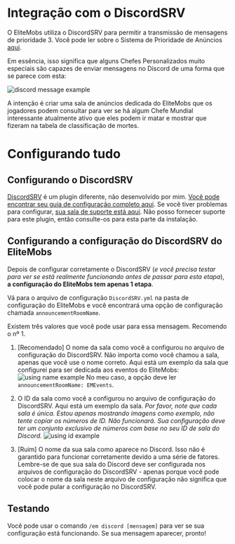 # Integração com o DiscordSRV

O EliteMobs utiliza o DiscordSRV para permitir a transmissão de mensagens de prioridade 3. Você pode ler sobre o Sistema de Prioridade de Anúncios [aqui]($language$/elitemobs/announcement_priority_system.md).

Em essência, isso significa que alguns Chefes Personalizados muito especiais são capazes de enviar mensagens no Discord de uma forma que se parece com esta:

![discord message example](https://i.imgur.com/sIndft0.png)

A intenção é criar uma sala de anúncios dedicada do EliteMobs que os jogadores podem consultar para ver se há algum Chefe Mundial interessante atualmente ativo que eles podem ir matar e mostrar que fizeram na tabela de classificação de mortes.

# Configurando tudo

## Configurando o DiscordSRV

[DiscordSRV](https://www.spigotmc.org/resources/discordsrv.18494/) é um plugin diferente, não desenvolvido por mim. [Você pode encontrar seu guia de configuração completo aqui](https://github.com/discordsrv/discordsrv/wiki/Installation). Se você tiver problemas para configurar, [sua sala de suporte está aqui](https://discord.discordsrv.com/). Não posso fornecer suporte para este plugin, então consulte-os para esta parte da instalação.

## Configurando a configuração do DiscordSRV do EliteMobs

Depois de configurar corretamente o DiscordSRV (*e você precisa testar para ver se está realmente funcionando antes de passar para esta etapa*), **a configuração do EliteMobs tem apenas 1 etapa**.

Vá para o arquivo de configuração `DiscordSRV.yml` na pasta de configuração do EliteMobs e você encontrará uma opção de configuração chamada `announcementRoomName`.

Existem três valores que você pode usar para essa mensagem. Recomendo o nº 1.

1. [Recomendado] O nome da sala como você a configurou no arquivo de configuração do DiscordSRV. Não importa como você chamou a sala, apenas que você use o nome correto. Aqui está um exemplo da sala que configurei para ser dedicada aos eventos do EliteMobs:
   ![using name example](https://i.imgur.com/a2kMWXv.png)
   No meu caso, a opção deve ler `announcementRoomName: EMEvents`.

2. O ID da sala como você a configurou no arquivo de configuração do DiscordSRV. Aqui está um exemplo da sala. *Por favor, note que cada sala é única. Estou apenas mostrando imagens como exemplo, não tente copiar os números de ID. Não funcionará. Sua configuração deve ter um conjunto exclusivo de números com base no seu ID de sala do Discord.*
   ![using id example](https://i.imgur.com/CGElkdh.png)
3. [Ruim] O nome da sua sala como aparece no Discord. Isso não é garantido para funcionar corretamente devido a uma série de fatores. Lembre-se de que sua sala do Discord deve ser configurada nos arquivos de configuração do DiscordSRV - apenas porque você pode colocar o nome da sala neste arquivo de configuração não significa que você pode pular a configuração no DiscordSRV.

## Testando
Você pode usar o comando `/em discord [mensagem]` para ver se sua configuração está funcionando. Se sua mensagem aparecer, pronto!

